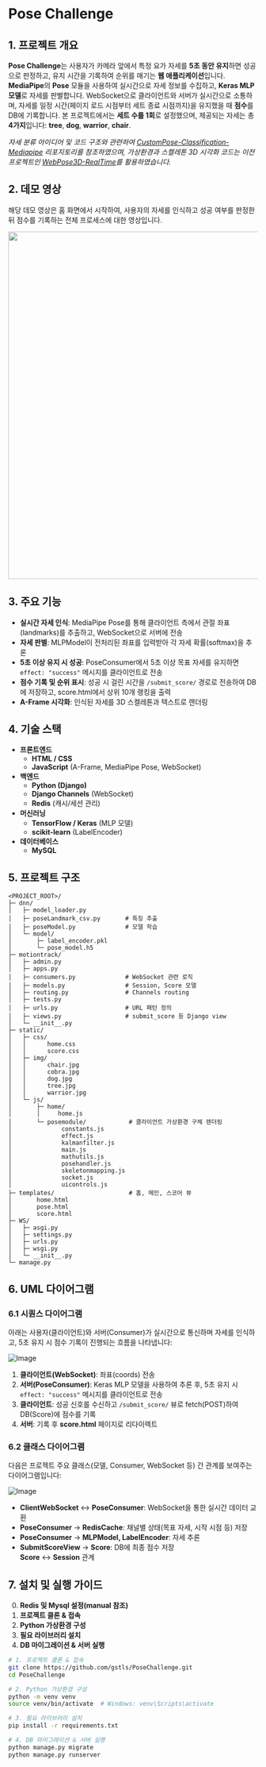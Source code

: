 # Pose Challenge

## 1. 프로젝트 개요
**Pose Challenge**는 사용자가 카메라 앞에서 특정 요가 자세를 **5초 동안 유지**하면 성공으로 판정하고, 유지 시간을 기록하여 순위를 매기는 **웹 애플리케이션**입니다. **MediaPipe**의 **Pose** 모듈을 사용하여 실시간으로 자세 정보를 수집하고, **Keras MLP 모델**로 자세를 판별합니다. WebSocket으로 클라이언트와 서버가 실시간으로 소통하며, 자세를 일정 시간(페이지 로드 시점부터 세트 종료 시점까지)을 유지했을 때 **점수**를 DB에 기록합니다. 본 프로젝트에서는 **세트 수를 1회**로 설정했으며, 제공되는 자세는 총 **4가지**입니다: **tree**, **dog**, **warrior**, **chair**.

*자세 분류 아이디어 및 코드 구조와 관련하여 [CustomPose-Classification-Mediapipe](https://github.com/naseemap47/CustomPose-Classification-Mediapipe) 리포지토리를 참조하였으며, 가상환경과 스켈레톤 3D 시각화 코드는 이전 프로젝트인 [WebPose3D-RealTime](https://github.com/gstls/WebPose3D-RealTime)를 활용하였습니다.*

## 2. 데모 영상
해당 데모 영상은 홈 화면에서 시작하여, 사용자의 자세를 인식하고 성공 여부를 판정한 뒤 점수를 기록하는 전체 프로세스에 대한 영상입니다.

<p align="center">
  <img src="https://github.com/user-attachments/assets/b34af2a0-5883-4762-b4e4-157f2d8d4319" width="700">
</p>
  
## 3. 주요 기능
- **실시간 자세 인식**: MediaPipe Pose를 통해 클라이언트 측에서 관절 좌표(landmarks)를 추출하고, WebSocket으로 서버에 전송  
- **자세 판별**: MLPModel이 전처리된 좌표를 입력받아 각 자세 확률(softmax)을 추론  
- **5초 이상 유지 시 성공**: PoseConsumer에서 5초 이상 목표 자세를 유지하면 `effect: "success"` 메시지를 클라이언트로 전송  
- **점수 기록 및 순위 표시**: 성공 시 걸린 시간을 `/submit_score/` 경로로 전송하여 DB에 저장하고, score.html에서 상위 10개 랭킹을 출력  
- **A-Frame 시각화**: 인식된 자세를 3D 스켈레톤과 텍스트로 렌더링  

## 4. 기술 스택
- **프론트엔드**  
  - **HTML / CSS**  
  - **JavaScript** (A-Frame, MediaPipe Pose, WebSocket)
- **백엔드**  
  - **Python (Django)**  
  - **Django Channels** (WebSocket)  
  - **Redis** (캐시/세션 관리)  
- **머신러닝**  
  - **TensorFlow / Keras** (MLP 모델)  
  - **scikit-learn** (LabelEncoder)
- **데이터베이스**  
  - **MySQL**


## 5. 프로젝트 구조
```
<PROJECT_ROOT>/
├─ dnn/
│   ├─ model_loader.py
│   ├─ poseLandmark_csv.py       # 특징 추출 
│   ├─ poseModel.py              # 모델 학습 
│   └─ model/
│       ├─ label_encoder.pkl
│       └─ pose_model.h5
├─ motiontrack/
│   ├─ admin.py
│   ├─ apps.py
│   ├─ consumers.py              # WebSocket 관련 로직
│   ├─ models.py                 # Session, Score 모델
│   ├─ routing.py                # Channels routing
│   ├─ tests.py
│   ├─ urls.py                   # URL 패턴 정의
│   ├─ views.py                  # submit_score 등 Django view
│   └─ __init__.py
├─ static/
│   ├─ css/
│   │      home.css
│   │      score.css
│   ├─ img/
│   │      chair.jpg
│   │      cobra.jpg
│   │      dog.jpg
│   │      tree.jpg
│   │      warrior.jpg
│   └─ js/
│       ├─ home/
│       │     home.js
│       └─ posemodule/            # 클라이언트 가상환경 구체 렌더링 
│              constants.js
│              effect.js
│              kalmanfilter.js
│              main.js
│              mathutils.js
│              posehandler.js
│              skeletonmapping.js
│              socket.js
│              uicontrols.js
├─ templates/                     # 홈, 메인, 스코어 뷰
│       home.html
│       pose.html
│       score.html
├─ WS/
│   ├─ asgi.py
│   ├─ settings.py
│   ├─ urls.py
│   ├─ wsgi.py
│   └─ __init__.py
└─ manage.py
```


## 6. UML 다이어그램

### 6.1 시퀀스 다이어그램
아래는 사용자(클라이언트)와 서버(Consumer)가 실시간으로 통신하며 자세를 인식하고, 5초 유지 시 점수 기록이 진행되는 흐름을 나타냅니다:

![Image](https://github.com/user-attachments/assets/c759bf86-53c7-4721-af4a-e0658b077ef5)

1. **클라이언트(WebSocket)**: 좌표(coords) 전송  
2. **서버(PoseConsumer)**: Keras MLP 모델을 사용하여 추론 후, 5초 유지 시 `effect: "success"` 메시지를 클라이언트로 전송  
3. **클라이언트**: 성공 신호를 수신하고 `/submit_score/` 뷰로 fetch(POST)하여 DB(Score)에 점수를 기록  
4. **서버**: 기록 후 **score.html** 페이지로 리다이렉트

### 6.2 클래스 다이어그램
다음은 프로젝트 주요 클래스(모델, Consumer, WebSocket 등) 간 관계를 보여주는 다이어그램입니다:

![Image](https://github.com/user-attachments/assets/7a95c251-f4d2-447a-a442-c564cb9c1ada)

- **ClientWebSocket** ↔ **PoseConsumer**: WebSocket을 통한 실시간 데이터 교환
- **PoseConsumer** → **RedisCache**: 채널별 상태(목표 자세, 시작 시점 등) 저장
- **PoseConsumer** → **MLPModel, LabelEncoder**: 자세 추론
- **SubmitScoreView** → **Score**: DB에 최종 점수 저장  
  **Score** ↔ **Session** 관계

## 7. 설치 및 실행 가이드

0. **Redis 및 Mysql 설정(manual 참조)**
1. **프로젝트 클론 & 접속**  
2. **Python 가상환경 구성**  
3. **필요 라이브러리 설치**  
4. **DB 마이그레이션 & 서버 실행**  

```bash
# 1. 프로젝트 클론 & 접속
git clone https://github.com/gstls/PoseChallenge.git
cd PoseChallenge

# 2. Python 가상환경 구성
python -m venv venv
source venv/bin/activate  # Windows: venv\Scripts\activate

# 3. 필요 라이브러리 설치
pip install -r requirements.txt

# 4. DB 마이그레이션 & 서버 실행
python manage.py migrate
python manage.py runserver
